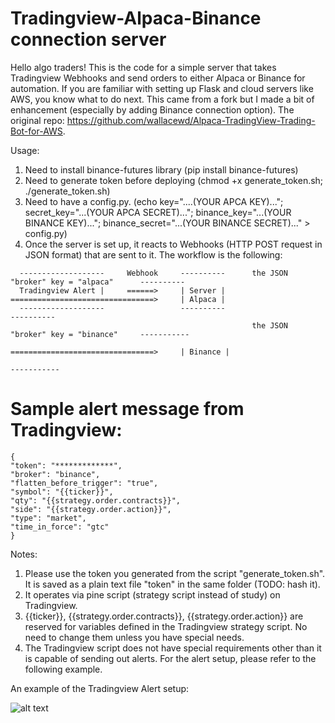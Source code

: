 # Tradingview-Alpaca-Binance connection server

Hello algo traders! This is the code for a simple server that takes Tradingview Webhooks and send orders to either Alpaca or Binance for automation. If you are familiar with setting up Flask and cloud servers like AWS, you know what to do next. This came from a fork but I made a bit of enhancement (especially by adding Binance connection option). The original repo:
https://github.com/wallacewd/Alpaca-TradingView-Trading-Bot-for-AWS. 


Usage: 
1. Need to install binance-futures library (pip install binance-futures)
2. Need to generate token before deploying (chmod +x generate_token.sh; ./generate_token.sh)
3. Need to have a config.py. (echo key="....(YOUR APCA KEY)..."\; secret_key="...(YOUR APCA SECRET)..."\; binance_key="...(YOUR BINANCE KEY)..."\; binance_secret="...(YOUR BINANCE SECRET)..." > config.py)
4. Once the server is set up, it reacts to Webhooks (HTTP POST request in JSON format) that are sent to it. The workflow is the following:

```
  -------------------     Webhook     ----------      the JSON "broker" key = "alpaca"      ----------
  Tradingview Alert |     ======>     | Server |      ================================>     | Alpaca |
  -------------------                 ----------                                            ----------
                                                      the JSON "broker" key = "binance"     -----------
                                                      ================================>     | Binance |
                                                                                            -----------
```
  
  
# Sample alert message from Tradingview:
```
{ 
"token": "*************",
"broker": "binance",
"flatten_before_trigger": "true",
"symbol": "{{ticker}}", 
"qty": "{{strategy.order.contracts}}", 
"side": "{{strategy.order.action}}", 
"type": "market",
"time_in_force": "gtc" 
}
```
Notes:
1. Please use the token you generated from the script "generate_token.sh". It is saved as a plain text file "token" in the same folder (TODO: hash it).
2. It operates via pine script (strategy script instead of study) on Tradingview.
3. {{ticker}}, {{strategy.order.contracts}}, {{strategy.order.action}} are reserved for variables defined in the Tradingview strategy script. No need to change them unless you have special needs.
4. The Tradingview script does not have special requirements other than it is capable of sending out alerts. For the alert setup, please refer to the following example.

An example of the Tradingview Alert setup:

![alt text](https://cdn.discordapp.com/attachments/830931439612723221/919915047550058527/Screenshot_from_2021-12-13_06-11-59.png)

